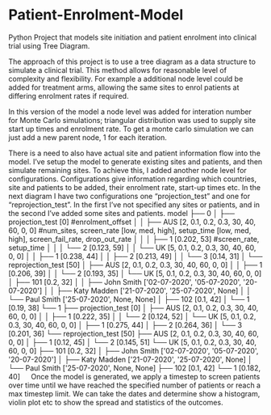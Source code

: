 # Patient-Enrolment-Model
Python Project that models site initiation and patient enrolment into clinical trial using Tree Diagram.

The approach of this project is to use a tree diagram as a data structure to simulate a clinical trial. This method allows for reasonable level of complexity and flexibility. For example a additional node level could be added for treatment arms, allowing the same sites to enrol patients at differing enrolment rates if required. 

In this version of the model a node level was added for interation number for Monte Carlo simulations; triangular distribution was used to supply site start up times and enrolment rate. To get a monte carlo simulation we can just add a new parent node, 1 for each iteration.

There is a need to also have actual site and patient information flow into the model. I’ve setup the model to generate existing sites and patients, and then simulate remaining sites. To achieve this, I added another node level for configurations. Configurations give information regarding which countries, site and patients to be added, their enrolment rate, start-up times etc. In the next diagram I have two configurations one “projection_test” and one for “reprojection_test”. In the first I’ve not specified any sites or patients, and in the second I’ve added some sites and patients. 
model
├── 0
│   ├── projection_test         [0] #enrolment_offset
│   │   ├── AUS                 [2, 0.1, 0.2, 0.3, 30, 40, 60, 0, 0] #num_sites, screen_rate [low, med, high], setup_time [low, med, high], screen_fail_rate, drop_out_rate
│   │   │   ├── 1               [0.202, 53] #screen_rate, setup_time
│   │   │   └── 2               [0.123, 59]
│   │   └── UK                  [5, 0.1, 0.2, 0.3, 30, 40, 60, 0, 0]
│   │       ├── 1               [0.238, 44]
│   │       ├── 2               [0.213, 49]
│   │       └── 3               [0.14, 31]
│   └── reprojection_test       [50]
│       ├── AUS                 [2, 0.1, 0.2, 0.3, 30, 40, 60, 0, 0]
│       │   ├── 1               [0.206, 39]
│       │   └── 2               [0.193, 35]
│       └── UK                  [5, 0.1, 0.2, 0.3, 30, 40, 60, 0, 0]
│           ├── 101             [0.2, 32]
│           │   ├── John Smith  ['02-07-2020', '05-07-2020', '20-07-2020']
│           │   ├── Katy Madden ['21-07-2020', '25-07-2020', None]
│           │   └── Paul Smith  ['25-07-2020', None, None]
│           ├── 102             [0.1, 42]
│           └── 1               [0.19, 38]
└── 1
    ├── projection_test         [0]
    │   ├── AUS                 [2, 0.1, 0.2, 0.3, 30, 40, 60, 0, 0]
    │   │   ├── 1               [0.222, 35]
    │   │   └── 2               [0.124, 52]
    │   └── UK                  [5, 0.1, 0.2, 0.3, 30, 40, 60, 0, 0]
    │       ├── 1               [0.275, 44]
    │       ├── 2               [0.264, 36]
    │       └── 3               [0.201, 36]
    └── reprojection_test       [50]
        ├── AUS                 [2, 0.1, 0.2, 0.3, 30, 40, 60, 0, 0]
        │   ├── 1               [0.12, 45]
        │   └── 2               [0.145, 51]
        └── UK                  [5, 0.1, 0.2, 0.3, 30, 40, 60, 0, 0]
            ├── 101             [0.2, 32]
            │   ├── John Smith  ['02-07-2020', '05-07-2020', '20-07-2020']
            │   ├── Katy Madden ['21-07-2020', '25-07-2020', None]
            │   └── Paul Smith  ['25-07-2020', None, None]
            ├── 102             [0.1, 42]
            └── 1               [0.182, 40]
 
Once the model is generated, we apply a timestep to screen patients over time until we have reached the specified number of patients or reach a max timestep limit. We can take the dates and determine show a histogram, violin plot etc to show the spread and statistics of the outcomes. 
